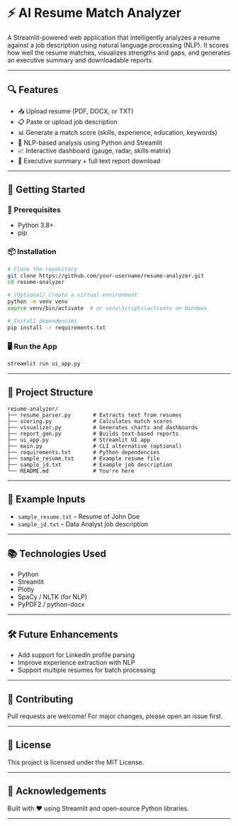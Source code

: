 # ⚡ AI Resume Match Analyzer

A Streamlit-powered web application that intelligently analyzes a resume against a job description using natural language processing (NLP). It scores how well the resume matches, visualizes strengths and gaps, and generates an executive summary and downloadable reports.

---

## 🔍 Features

* 📥 Upload resume (PDF, DOCX, or TXT)
* 📋 Paste or upload job description
* 📊 Generate a match score (skills, experience, education, keywords)
* 🧠 NLP-based analysis using Python and Streamlit
* 📈 Interactive dashboard (gauge, radar, skills matrix)
* 📝 Executive summary + full text report download

---

## 🚀 Getting Started

### 🔧 Prerequisites

* Python 3.8+
* pip

### 📦 Installation

```bash
# Clone the repository
git clone https://github.com/your-username/resume-analyzer.git
cd resume-analyzer

# (Optional) Create a virtual environment
python -m venv venv
source venv/bin/activate  # or venv\Scripts\activate on Windows

# Install dependencies
pip install -r requirements.txt
```

### 🖥️ Run the App

```bash
streamlit run ui_app.py
```

---

## 📁 Project Structure

```
resume-analyzer/
├── resume_parser.py       # Extracts text from resumes
├── scoring.py             # Calculates match scores
├── visualizer.py          # Generates charts and dashboards
├── report_gen.py          # Builds text-based reports
├── ui_app.py              # Streamlit UI app
├── main.py                # CLI alternative (optional)
├── requirements.txt       # Python dependencies
├── sample_resume.txt      # Example resume file
├── sample_jd.txt          # Example job description
└── README.md              # You're here
```

---

## 📎 Example Inputs

* `sample_resume.txt` – Resume of John Doe
* `sample_jd.txt` – Data Analyst job description

---

## 📚 Technologies Used

* Python
* Streamlit
* Plotly
* SpaCy / NLTK (for NLP)
* PyPDF2 / python-docx

---

## 🛠️ Future Enhancements

* Add support for LinkedIn profile parsing
* Improve experience extraction with NLP
* Support multiple resumes for batch processing

---

## 🤝 Contributing

Pull requests are welcome! For major changes, please open an issue first.

---

## 📄 License

This project is licensed under the MIT License.

---

## 🙌 Acknowledgements

Built with ❤️ using Streamlit and open-source Python libraries.

---
